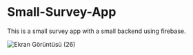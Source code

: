 # Small-Survey-App

This is a small survey app with a small backend using firebase.

![Ekran Görüntüsü (26)](https://user-images.githubusercontent.com/104463962/177211754-8d22a3ad-e59a-412d-9318-0c05a2ca5636.png)
